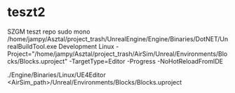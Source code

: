 # teszt2
SZGM teszt repo
sudo mono /home/jampy/Asztal/project_trash/UnrealEngine/Engine/Binaries/DotNET/UnrealBuildTool.exe Development Linux -Project="/home/jampy/Asztal/project_trash/AirSim/Unreal/Environments/Blocks/Blocks.uproject" -TargetType=Editor -Progress  -NoHotReloadFromIDE

./Engine/Binaries/Linux/UE4Editor <AirSim_path>/Unreal/Environments/Blocks/Blocks.uproject
